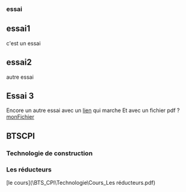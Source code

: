 ### essai

## essai1
c'est un essai
## essai2 
autre essai
## Essai 3
Encore un autre essai avec un [lien](lien.md) qui marche
Et avec un fichier pdf ? [monFichier](file.pdf)


## BTSCPI

### Technologie de construction

### Les réducteurs
[le cours](\BTS_CPI\Technologie\Cours_Les réducteurs.pdf)


